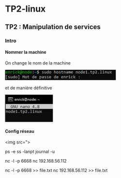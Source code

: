 # TP2-linux

## TP2 : Manipulation de services

### Intro

#### Nommer la machine

On change le nom de la machine 

<img src="image tp2/1/nom machine.PNG" alt="jndjqs"/>

et de manière définitive 

<img src="image tp2/1/nom def machine.PNG">

#### Config réseau

<img src=">

ps -e
ss -lanpt
journal -u

nc -l -p 6668
nc 192.168.56.112

nc -l -p 6668 >> file.txt
nc 192.168.56.112 >> file.txt



